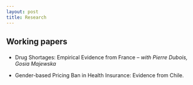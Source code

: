 ```yaml
---
layout: post
title: Research
---
```



<h2><p class="message">
 Working papers
</p> </h2>
<ul>
 <p>
  <li> Drug Shortages: Empirical Evidence from France – <em>with Pierre Dubois, Gosia Majewska</em></li>
  </p>
 <p>
  <li> Gender-based Pricing Ban in Health Insurance: Evidence from Chile. <em></em></li>
 </p>
</ul>

